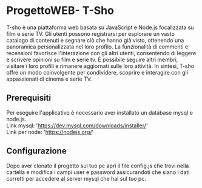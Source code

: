 # ProgettoWEB- T-Sho

T-sho è una piattaforma web basata su JavaScript e Node.js focalizzata su film e serie TV. 
Gli utenti possono registrarsi per esplorare un vasto catalogo di contenuti e segnare ciò che hanno già visto, ottenendo una panoramica personalizzata nel loro profilo. La funzionalità di commenti e recensioni favorisce l'interazione con gli altri utenti, consentendo di leggere e scrivere opinioni su film e serie tv. 
È possibile seguire altri membri, visitare i loro profili e rimanere aggiornati sulle loro attività. In sintesi, T-sho offre un modo coinvolgente per condividere, scoprire e interagire con gli appassionati di cinema e serie TV.


## Prerequisiti
Per eseguire l'applicativo è necessario aver installato un database mysql e node.js. <br>
Link mysql: 'https://dev.mysql.com/downloads/installer/' <br>
Link per node: 'https://nodejs.org/'

## Configurazione

Dopo aver clonato il progetto sul tuo pc apri il file config.js che trovi nella cartella e modifica i campi user e password assicurandoti che siano i dati corretti per accedere al server mysql che hai sul tuo pc.
